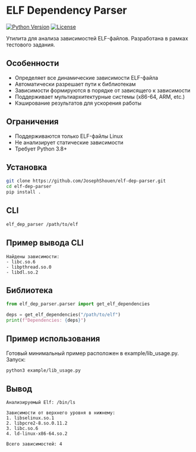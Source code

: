 # ELF Dependency Parser

[![Python Version](https://img.shields.io/badge/python-3.8+-blue.svg)](https://www.python.org/)
[![License](https://img.shields.io/badge/license-MIT-green.svg)](LICENSE)

Утилита для анализа зависимостей ELF-файлов. Разработана в рамках тестового задания.

## Особенности

- Определяет все динамические зависимости ELF-файла
- Автоматически разрешает пути к библиотекам
- Зависимости формируются в порядке от зависящего к зависимости
- Поддерживает мультиархитектурные системы (x86-64, ARM, etc.)
- Кэширование результатов для ускорения работы

## Ограничения

- Поддерживаются только ELF-файлы Linux
- Не анализирует статические зависимости
- Требует Python 3.8+

## Установка 

```bash
git clone https://github.com/JosephShouen/elf-dep-parser.git
cd elf-dep-parser
pip install .
```

## CLI
```bash
elf_dep_parser /path/to/elf
```

## Пример вывода CLI

```console
Найдены зависимости:
- libc.so.6
- libpthread.so.0
- libdl.so.2
```

## Библиотека

```python
from elf_dep_parser.parser import get_elf_dependencies

deps = get_elf_dependencies("/path/to/elf")
print(f"Dependencies: {deps}")
```

## Пример использования

Готовый минимальный пример расположен в example/lib_usage.py. Запуск:  
```bash
python3 example/lib_usage.py
```

## Вывод

```console
Анализируемый Elf: /bin/ls

Зависимости от верхнего уровня в нижнему:
1. libselinux.so.1
2. libpcre2-8.so.0.11.2
3. libc.so.6
4. ld-linux-x86-64.so.2

Всего зависимостей: 4

```
